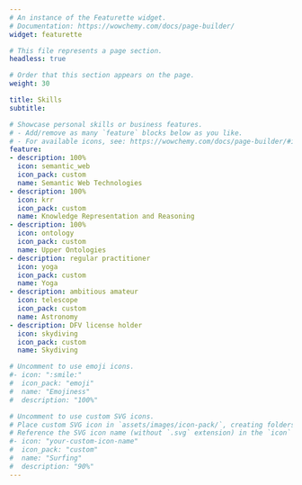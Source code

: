 ```yaml
---
# An instance of the Featurette widget.
# Documentation: https://wowchemy.com/docs/page-builder/
widget: featurette

# This file represents a page section.
headless: true

# Order that this section appears on the page.
weight: 30

title: Skills
subtitle:

# Showcase personal skills or business features.
# - Add/remove as many `feature` blocks below as you like.
# - For available icons, see: https://wowchemy.com/docs/page-builder/#icons
feature:
- description: 100%
  icon: semantic_web
  icon_pack: custom
  name: Semantic Web Technologies
- description: 100%
  icon: krr
  icon_pack: custom
  name: Knowledge Representation and Reasoning
- description: 100%
  icon: ontology
  icon_pack: custom
  name: Upper Ontologies
- description: regular practitioner
  icon: yoga
  icon_pack: custom
  name: Yoga
- description: ambitious amateur
  icon: telescope
  icon_pack: custom
  name: Astronomy
- description: DFV license holder
  icon: skydiving
  icon_pack: custom
  name: Skydiving

# Uncomment to use emoji icons.
#- icon: ":smile:"
#  icon_pack: "emoji"
#  name: "Emojiness"
#  description: "100%"  

# Uncomment to use custom SVG icons.
# Place custom SVG icon in `assets/images/icon-pack/`, creating folders if necessary.
# Reference the SVG icon name (without `.svg` extension) in the `icon` field.
#- icon: "your-custom-icon-name"
#  icon_pack: "custom"
#  name: "Surfing"
#  description: "90%"
---
```

